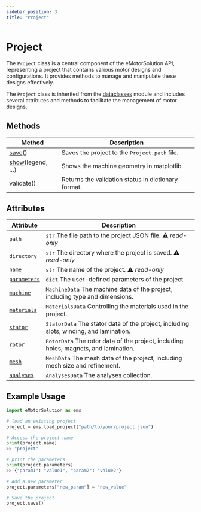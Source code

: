 ```yaml
---
sidebar_position: 3
title: "Project"
---
```


# Project
The `Project` class is a central component of the eMotorSolution API, representing a project that contains various motor designs and configurations. It provides methods to manage and manipulate these designs effectively.

The `Project` class is inherited from the [dataclasses](https://docs.python.org/3/library/dataclasses.html) module and includes several attributes and methods to facilitate the management of motor designs.

## Methods

| Method | Description |
|---|---|
| [save](/docs/api/Project/save)() | Saves the project to the `Project.path` file. |
| [show](/docs/api/Project/show)(legend, ...) | Shows the machine geometry in matplotlib. |
| validate() | Returns the validation status in dictionary format. |


## Attributes
| Attribute | Description |
|---|---|
| `path` | `str` The file path to the project JSON file. :warning: *read-only* |
| `directory` | `str` The directory where the project is saved. :warning: *read-only* |
| `name` | `str` The name of the project. :warning: *read-only* |
| [`parameters`](/docs/api/Project/parameters) | `dict` The user-defined parameters of the project. |
| [`machine`](/docs/api/Machine) | `MachineData` The machine data of the project, including type and dimensions. |
| [`materials`](/docs/api/Materials) | `MaterialsData` Controlling the materials used in the project. |
| [`stator`](/docs/api/Stator) | `StatorData` The stator data of the project, including slots, winding, and lamination. |
| [`rotor`](/docs/api/Rotor) | `RotorData` The rotor data of the project, including holes, magnets, and lamination. |
| [`mesh`](/docs/api/Mesh) | `MeshData` The mesh data of the project, including mesh size and refinement. |
| [`analyses`](/docs/api/Analyses) | `AnalysesData` The analyses collection. |

## Example Usage
```python
import eMotorSolution as ems

# load an existing project
project = ems.load_project("path/to/your/project.json")

# Access the project name
print(project.name)
>> "project"

# print the parameters
print(project.parameters)
>> {"param1": "value1", "param2": "value2"}

# Add a new parameter
project.parameters["new_param"] = "new_value"

# Save the project
project.save()
```

